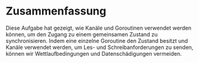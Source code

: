 # Zusammenfassung

Diese Aufgabe hat gezeigt, wie Kanäle und Goroutinen verwendet werden können, um den Zugang zu einem gemeinsamen Zustand zu synchronisieren. Indem eine einzelne Goroutine den Zustand besitzt und Kanäle verwendet werden, um Les- und Schreibanforderungen zu senden, können wir Wettlaufbedingungen und Datenschädigungen vermeiden.
